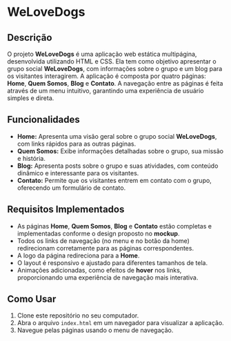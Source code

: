 # WeLoveDogs

## Descrição

O projeto **WeLoveDogs** é uma aplicação web estática multipágina, desenvolvida utilizando HTML e CSS. Ela tem como objetivo apresentar o grupo social **WeLoveDogs**, com informações sobre o grupo e um blog para os visitantes interagirem. A aplicação é composta por quatro páginas: **Home**, **Quem Somos**, **Blog** e **Contato**. A navegação entre as páginas é feita através de um menu intuitivo, garantindo uma experiência de usuário simples e direta.

## Funcionalidades

- **Home:** Apresenta uma visão geral sobre o grupo social **WeLoveDogs**, com links rápidos para as outras páginas.
- **Quem Somos:** Exibe informações detalhadas sobre o grupo, sua missão e história.
- **Blog:** Apresenta posts sobre o grupo e suas atividades, com conteúdo dinâmico e interessante para os visitantes.
- **Contato:** Permite que os visitantes entrem em contato com o grupo, oferecendo um formulário de contato.

## Requisitos Implementados

- As páginas **Home**, **Quem Somos**, **Blog** e **Contato** estão completas e implementadas conforme o design proposto no **mockup**.
- Todos os links de navegação (no menu e no botão da home) redirecionam corretamente para as páginas correspondentes.
- A logo da página redireciona para a **Home**.
- O layout é responsivo e ajustado para diferentes tamanhos de tela.
- Animações adicionadas, como efeitos de **hover** nos links, proporcionando uma experiência de navegação mais interativa.

## Como Usar

1. Clone este repositório no seu computador.
2. Abra o arquivo `index.html` em um navegador para visualizar a aplicação.
3. Navegue pelas páginas usando o menu de navegação.
